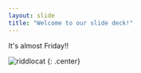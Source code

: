 ```yaml
---
layout: slide
title: "Welcome to our slide deck!"
---
```


It's almost Friday!! 

![riddlocat](https://octodex.github.com/images/riddlocat.png)
{: .center}

